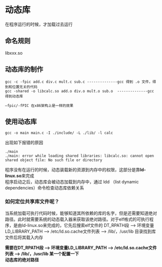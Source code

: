 # 动态库
在程序运行的时候，才加载过去运行  

## 命名规则
libxxx.so  

## 动态库的制作
```
gcc -c -fpic add.c div.c mult.c sub.c --------------gcc 得到 .o 文件，得到和位置无关的代码
gcc -shared -o libcalc.so add.o div.o mult.o sub.o  --------------gcc 得到动态库

–fpic/-fPIC 在x86架构上是一样的效果
```
## 使用动态库
```
gcc -o main main.c -I ./include/ -L ./lib/ -l calc
```
出现如下报错的原因
```
./main
./main: error while loading shared libraries: libcalc.so: cannot open shared object file: No such file or directory
```
程序没有在运行的时候，动态装载新的资源到内存中的权限，这部分是靠**ld-linux.so**来完成  
程序启动之后，动态库会被动态加载到内存中，通过 ldd （list dynamic dependencies）命令检查动态库依赖关系  

### 如何定位共享库文件呢？
当系统加载可执行代码时候，能够知道其所依赖的库的名字，但是还需要知道绝对路径。此时就需要系统的动态载入器来获取该绝对路径。对于elf格式的可执行程序，是由ld-linux.so来完成的，它先后搜索elf文件的 DT_RPATH段 ——> 环境变量LD_LIBRARY_PATH ——> /etc/ld.so.cache文件列表 ——> /lib/，/usr/lib
目录找到库文件后将其载入内存

**需要在DT_RPATH段 ——> 环境变量LD_LIBRARY_PATH ——> /etc/ld.so.cache文件列表 ——> /lib/，/usr/lib 某一个配置一下  
动态库的绝对路径** 
